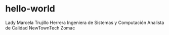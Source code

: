 # hello-world

Lady Marcela Trujillo Herrera
Ingeniera de Sistemas y Computación 
Analista de Calidad 
NewTownTech Zomac
